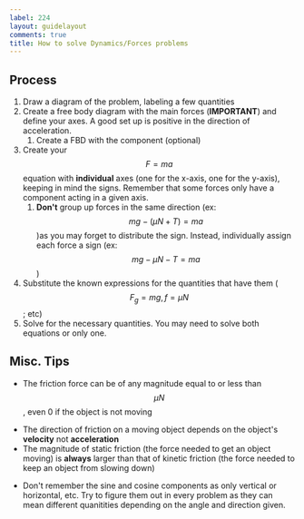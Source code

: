```yaml
---
label: 224
layout: guidelayout
comments: true
title: How to solve Dynamics/Forces problems
---
```

## Process

1. Draw a diagram of the problem, labeling a few quantities
2. Create a free body diagram with the main forces (**IMPORTANT**) and define your axes. A good set up is positive in the direction of acceleration.
    1. Create a FBD with the component (optional)
3. Create your $$ F = ma $$ equation with **individual** axes (one for the x-axis, one for the y-axis), keeping in mind the signs. Remember that some forces only have a component acting in a given axis. 
    1. **Don't** group up forces in the same direction (ex: $$mg-(\mu N + T) = ma$$)as you may forget to distribute the sign. Instead, individually assign each force a sign (ex: $$mg-\mu N - T = ma$$)
4. Substitute the known expressions for the quantities that have them ($$F_g=mg, f=\mu N$$; etc)
5. Solve for the necessary quantities. You may need to solve both equations or only one.

## Misc. Tips

+ The friction force can be of any magnitude equal to or less than $$ \mu N $$, even 0 if the object is not moving
- The direction of friction on a moving object depends on the object's **velocity** not **acceleration**
- The magnitude of static friction (the force needed to get an object moving) is **always** larger than that of kinetic friction (the force needed to keep an object from slowing down)
* Don't remember the sine and cosine components as only vertical or horizontal, etc. Try to figure them out in every problem as they can mean different quanitities depending on the angle and direction given.

